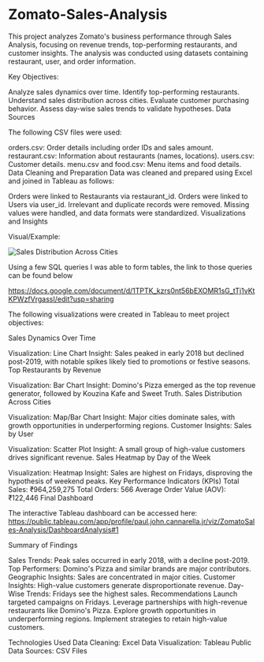 # Zomato-Sales-Analysis
This project analyzes Zomato's business performance through Sales Analysis, focusing on revenue trends, top-performing restaurants, and customer insights. The analysis was conducted using datasets containing restaurant, user, and order information.

Key Objectives:

Analyze sales dynamics over time.
Identify top-performing restaurants.
Understand sales distribution across cities.
Evaluate customer purchasing behavior.
Assess day-wise sales trends to validate hypotheses.
Data Sources

The following CSV files were used:

orders.csv: Order details including order IDs and sales amount.
restaurant.csv: Information about restaurants (names, locations).
users.csv: Customer details.
menu.csv and food.csv: Menu items and food details.
Data Cleaning and Preparation
Data was cleaned and prepared using Excel and joined in Tableau as follows:

Orders were linked to Restaurants via restaurant_id.
Orders were linked to Users via user_id.
Irrelevant and duplicate records were removed.
Missing values were handled, and data formats were standardized.
Visualizations and Insights

Visual/Example: 

![Sales Distribution Across Cities]([https://github.com/PaulC1337/Superstore-Sub-Category-Analysis/blob/main/Annual%20Profit%20By%20Sub-Category%20Over%20Time.png](https://github.com/PaulC1337/Zomato-Sales-Analysis/blob/main/Sales%20Distribution%20Across%20Cities.png))


Using a few SQL queries I was able to form tables, the link to those queries can be found below

https://docs.google.com/document/d/1TPTK_kzrs0nt56bEXOMR1sG_tTj1vKtKPWzfVrgassI/edit?usp=sharing

The following visualizations were created in Tableau to meet project objectives:

Sales Dynamics Over Time

Visualization: Line Chart
Insight: Sales peaked in early 2018 but declined post-2019, with notable spikes likely tied to promotions or festive seasons.
Top Restaurants by Revenue

Visualization: Bar Chart
Insight: Domino's Pizza emerged as the top revenue generator, followed by Kouzina Kafe and Sweet Truth.
Sales Distribution Across Cities

Visualization: Map/Bar Chart
Insight: Major cities dominate sales, with growth opportunities in underperforming regions.
Customer Insights: Sales by User

Visualization: Scatter Plot
Insight: A small group of high-value customers drives significant revenue.
Sales Heatmap by Day of the Week

Visualization: Heatmap
Insight: Sales are highest on Fridays, disproving the hypothesis of weekend peaks.
Key Performance Indicators (KPIs)
Total Sales: ₹964,259,275
Total Orders: 566
Average Order Value (AOV): ₹122,446
Final Dashboard

The interactive Tableau dashboard can be accessed here: https://public.tableau.com/app/profile/paul.john.cannarella.jr/viz/ZomatoSales-Analysis/DashboardAnalysis#1

Summary of Findings

Sales Trends: Peak sales occurred in early 2018, with a decline post-2019.
Top Performers: Domino's Pizza and similar brands are major contributors.
Geographic Insights: Sales are concentrated in major cities.
Customer Insights: High-value customers generate disproportionate revenue.
Day-Wise Trends: Fridays see the highest sales.
Recommendations
Launch targeted campaigns on Fridays.
Leverage partnerships with high-revenue restaurants like Domino's Pizza.
Explore growth opportunities in underperforming regions.
Implement strategies to retain high-value customers.

Technologies Used
Data Cleaning: Excel
Data Visualization: Tableau Public
Data Sources: CSV Files


